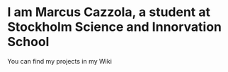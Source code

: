 # I am Marcus Cazzola, a student at Stockholm Science and Innorvation School
You can find my projects in my <a>Wiki<a/>

